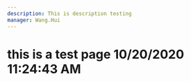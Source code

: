 ```yaml
---
description: This is description testing
manager: Wang.Hui
---
```

# this is a test page 10/20/2020 11:24:43 AM